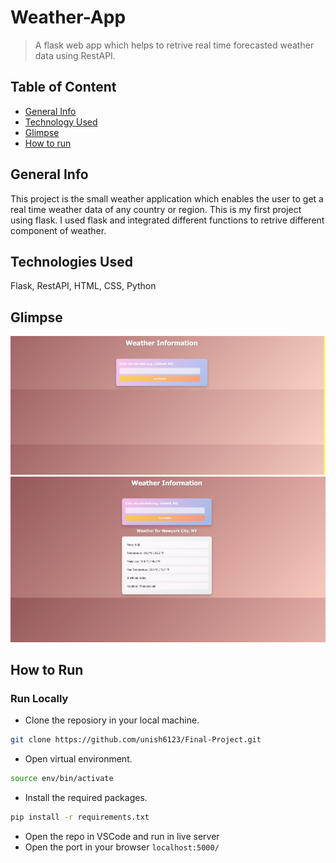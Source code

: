 # Weather-App
> A flask web app which helps to retrive real time forecasted weather data using RestAPI.
## Table of Content 
- [General Info](#general-info)
- [Technology Used](#technologies)
- [Glimpse](#glimpse)
- [How to run](#how-to-run)



## General Info
This project is the small weather application which enables the user to get a real time weather data of any country or region. This is my first project using flask. I used flask and integrated different functions to retrive different component of weather.

## Technologies Used
Flask, RestAPI, HTML, CSS, Python

## Glimpse
<p>
    <img src="/weatherImage/home.png" alt="Home page" />
    <img src="/weatherImage/result.png"alt="Result page" />
    
</p>

## How to Run

### Run Locally
- Clone the reposiory in your local machine.
```bash
git clone https://github.com/unish6123/Final-Project.git
```
- Open virtual environment.
```bash
source env/bin/activate
```
- Install the required packages.
```bash
pip install -r requirements.txt
```
- Open the repo in VSCode and run in live server
- Open the port in your browser `localhost:5000/`
